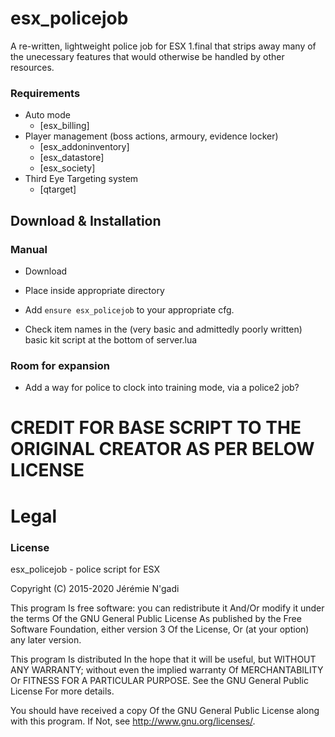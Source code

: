 # esx_policejob

A re-written, lightweight police job for ESX 1.final that strips away many of the unecessary features that would otherwise be handled by other resources.

### Requirements
* Auto mode
  * [esx_billing]
* Player management (boss actions, armoury, evidence locker)
  * [esx_addoninventory]
  * [esx_datastore]
  * [esx_society]
* Third Eye Targeting system
  * [qtarget]

## Download & Installation

### Manual
- Download
- Place inside appropriate directory
- Add `ensure esx_policejob` to your appropriate cfg.

- Check item names in the (very basic and admittedly poorly written) basic kit script at the bottom of server.lua

### Room for expansion
- Add a way for police to clock into training mode, via a police2 job?


# CREDIT FOR BASE SCRIPT TO THE ORIGINAL CREATOR AS PER BELOW LICENSE

# Legal
### License
esx_policejob - police script for ESX

Copyright (C) 2015-2020 Jérémie N'gadi

This program Is free software: you can redistribute it And/Or modify it under the terms Of the GNU General Public License As published by the Free Software Foundation, either version 3 Of the License, Or (at your option) any later version.

This program Is distributed In the hope that it will be useful, but WITHOUT ANY WARRANTY; without even the implied warranty Of MERCHANTABILITY Or FITNESS FOR A PARTICULAR PURPOSE. See the GNU General Public License For more details.

You should have received a copy Of the GNU General Public License along with this program. If Not, see http://www.gnu.org/licenses/.
